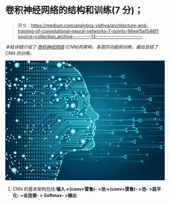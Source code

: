 # 卷积神经网络的结构和训练(7 分)；

> 原文：<https://medium.com/analytics-vidhya/architecture-and-training-of-convolutional-neural-networks-7-points-98eef5ef546f?source=collection_archive---------13----------------------->

*本帖详细介绍了* [*卷积神经网络*](/@ayantikasarkar17/what-are-convolution-neural-networks-10-points-9d6d24086098) *(CNN)的架构，各层的功能和训练，最后总结了 CNN 的训练。*

![](img/5d235f9b0b44c70916219ae4f0511f89.png)

1.  CNN 的基本架构包括:**输入->(conv+雷鲁)- >池->(conv+雷鲁)- >池- >扁平化- >全连接- > Softmax- >输出**